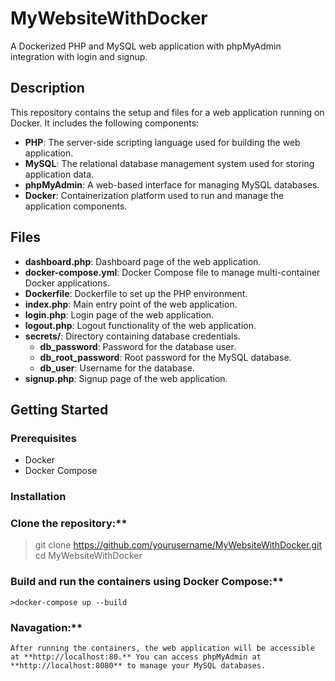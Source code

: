 # MyWebsiteWithDocker

A Dockerized PHP and MySQL web application with phpMyAdmin integration with login and signup.

## Description

This repository contains the setup and files for a web application running on Docker. It includes the following components:
- **PHP**: The server-side scripting language used for building the web application.
- **MySQL**: The relational database management system used for storing application data.
- **phpMyAdmin**: A web-based interface for managing MySQL databases.
- **Docker**: Containerization platform used to run and manage the application components.

## Files
- **dashboard.php**: Dashboard page of the web application.
- **docker-compose.yml**: Docker Compose file to manage multi-container Docker applications.
- **Dockerfile**: Dockerfile to set up the PHP environment.
- **index.php**: Main entry point of the web application.
- **login.php**: Login page of the web application.
- **logout.php**: Logout functionality of the web application.
- **secrets/**: Directory containing database credentials.
  - **db_password**: Password for the database user.
  - **db_root_password**: Root password for the MySQL database.
  - **db_user**: Username for the database.
- **signup.php**: Signup page of the web application.

## Getting Started

### Prerequisites

- Docker
- Docker Compose

### Installation

### Clone the repository:**
   >git clone https://github.com/yourusername/MyWebsiteWithDocker.git
   >cd MyWebsiteWithDocker
### Build and run the containers using Docker Compose:**
    >docker-compose up --build
### Navagation:**
    After running the containers, the web application will be accessible at **http://localhost:80.** You can access phpMyAdmin at **http://localhost:8080** to manage your MySQL databases.

